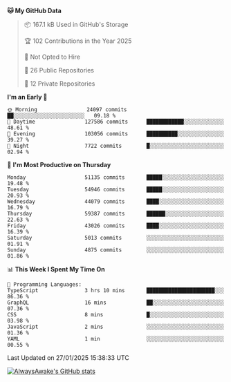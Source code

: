 <!--START_SECTION:waka-->
**🐱 My GitHub Data** 

> 📦 167.1 kB Used in GitHub's Storage 
 > 
> 🏆 102 Contributions in the Year 2025
 > 
> 🚫 Not Opted to Hire
 > 
> 📜 26 Public Repositories 
 > 
> 🔑 12 Private Repositories 
 > 
**I'm an Early 🐤** 

```text
🌞 Morning                24097 commits       ██░░░░░░░░░░░░░░░░░░░░░░░   09.18 % 
🌆 Daytime                127586 commits      ████████████░░░░░░░░░░░░░   48.61 % 
🌃 Evening                103056 commits      ██████████░░░░░░░░░░░░░░░   39.27 % 
🌙 Night                  7722 commits        █░░░░░░░░░░░░░░░░░░░░░░░░   02.94 % 
```
📅 **I'm Most Productive on Thursday** 

```text
Monday                   51135 commits       █████░░░░░░░░░░░░░░░░░░░░   19.48 % 
Tuesday                  54946 commits       █████░░░░░░░░░░░░░░░░░░░░   20.93 % 
Wednesday                44079 commits       ████░░░░░░░░░░░░░░░░░░░░░   16.79 % 
Thursday                 59387 commits       ██████░░░░░░░░░░░░░░░░░░░   22.63 % 
Friday                   43026 commits       ████░░░░░░░░░░░░░░░░░░░░░   16.39 % 
Saturday                 5013 commits        ░░░░░░░░░░░░░░░░░░░░░░░░░   01.91 % 
Sunday                   4875 commits        ░░░░░░░░░░░░░░░░░░░░░░░░░   01.86 % 
```


📊 **This Week I Spent My Time On** 

```text
💬 Programming Languages: 
TypeScript               3 hrs 10 mins       ██████████████████████░░░   86.36 % 
GraphQL                  16 mins             ██░░░░░░░░░░░░░░░░░░░░░░░   07.36 % 
CSS                      8 mins              █░░░░░░░░░░░░░░░░░░░░░░░░   03.98 % 
JavaScript               2 mins              ░░░░░░░░░░░░░░░░░░░░░░░░░   01.36 % 
YAML                     1 min               ░░░░░░░░░░░░░░░░░░░░░░░░░   00.55 % 
```


 Last Updated on 27/01/2025 15:38:33 UTC
<!--END_SECTION:waka-->

[![AlwaysAwake's GitHub stats](https://github-readme-stats.vercel.app/api?username=AlwaysAwake&show_icons=true&theme=github_dark&count_private=true)](https://github.com/AlwaysAwake/AlwaysAwake)
